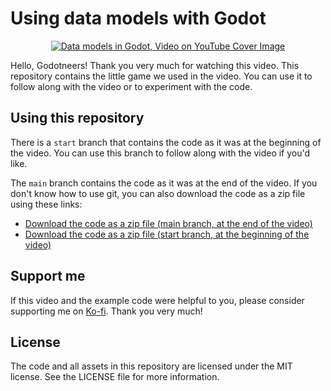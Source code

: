 # Using data models with Godot

<p align="center">
  <p align="center">
  <a href="https://www.youtube.com/watch?v=4vAkTHeoORk"><img src="https://i3.ytimg.com/vi/4vAkTHeoORk/hqdefault.jpg" alt="Data models in Godot, Video on YouTube Cover Image"></a> 
  </p>
</p>

Hello, Godotneers! Thank you very much for watching this video. This repository contains the little game we used in the video. You can use it to follow along with the video or to experiment with the code. 

## Using this repository
There is a `start` branch that contains the code as it was at the beginning of the video. You can use this branch to follow along with the video if you'd like.

The `main` branch contains the code as it was at the end of the video. If you don't know how to use git, you can also download the code as a zip file using these links:

- [Download the code as a zip file (main branch, at the end of the video)](https://github.com/godotneers/game-data-video/archive/refs/heads/main.zip)
- [Download the code as a zip file (start branch, at the beginning of the video)](https://github.com/godotneers/game-data-video/archive/refs/heads/start.zip)

## Support me

If this video and the example code were helpful to you, please consider supporting me on [Ko-fi](https://ko-fi.com/derkork). Thank you very much!


## License

The code and all assets in this repository are licensed under the MIT license. See the LICENSE file for more information. 